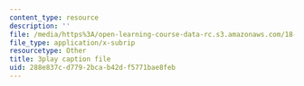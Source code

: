 ```yaml
---
content_type: resource
description: ''
file: /media/https%3A/open-learning-course-data-rc.s3.amazonaws.com/18-01sc-single-variable-calculus-fall-2010/288e837cd7792bcab42df5771bae8feb_Wj0oH3ehk18.srt
file_type: application/x-subrip
resourcetype: Other
title: 3play caption file
uid: 288e837c-d779-2bca-b42d-f5771bae8feb
---
```

